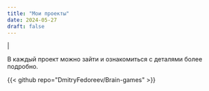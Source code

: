 ```yaml
---
title: "Мои проекты"
date: 2024-05-27
draft: false
---
```


<div id="typed-text" style="display: inline;"></div> <!-- Здесь будет печатающий текст -->
<span id="cursor" style="display: inline-block;">|</span> <!-- Палочка -->

<script>
document.addEventListener("DOMContentLoaded", function() {
    const texts = ["Здесь вы найдете некоторые из моих проектов, над которыми я работал."];
    let index = 0;
    let charIndex = 0;
    const typedText = document.getElementById("typed-text");
    const cursor = document.getElementById("cursor");

    function type() {
        if (charIndex < texts[index].length) {
            typedText.textContent += texts[index].charAt(charIndex);
            charIndex++;
            setTimeout(type, 100); // Задержка между печатью символов
        } else {
            // Запускаем мигание палочки после завершения печати
            cursor.style.animation = "blink 1s step-start infinite"; 
        }
    }

    // Начинаем печатать текст при загрузке страницы
    type(); 

    // Создаем анимацию мигания для палочки
    const style = document.createElement('style');
    style.innerHTML = `
        @keyframes blink {
            50% {
                opacity: 0;
            }
        }
    `;
    document.head.appendChild(style);
});
</script>

В каждый проект можно зайти и ознакомиться с деталями более подробно.


{{< github repo="DmitryFedoreev/Brain-games" >}}
